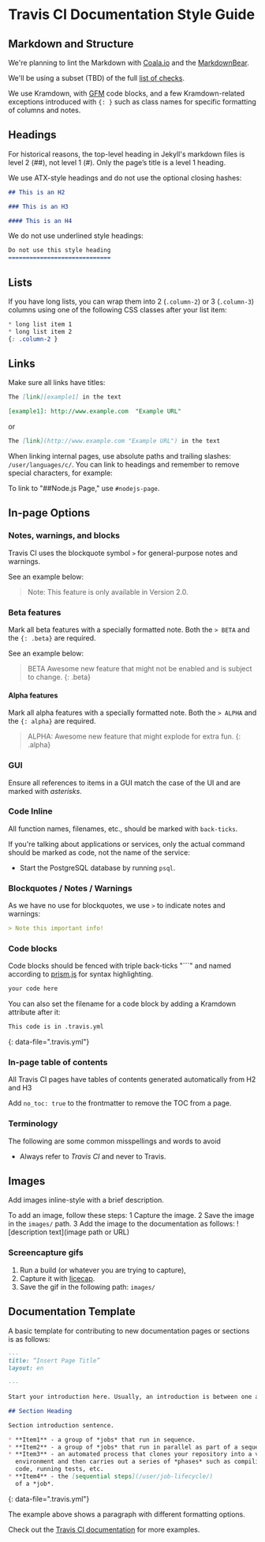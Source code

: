 # Travis CI Documentation Style Guide

## Markdown and Structure

We're planning to lint the Markdown with [Coala.io][coala] and the [MarkdownBear][bear].

We'll be using a subset (TBD) of the full [list of checks][checks].

[coala]: http://coala.io/ "Coala CI"

[bear]: https://github.com/coala/bear-docs/blob/master/docs/MarkdownBear.rst "MarkdownBear"

[checks]: https://github.com/coala/bear-docs/blob/master/docs/MarkdownBear.rst#settings "MarkdownBear checks"

We use Kramdown, with [GFM](https://guides.github.com/features/mastering-markdown/#GitHub-flavored-markdown) code blocks, and a few Kramdown-related exceptions introduced with `{: }` such as class names for specific formatting of columns and notes.

## Headings

For historical reasons, the top-level heading in Jekyll's markdown files is level 2 (##), not level 1 (#). Only the page’s title is a level 1 heading. 

We use ATX-style headings and do not use the optional closing hashes:

```markdown
## This is an H2

### This is an H3

#### This is an H4
```

We do not use underlined style headings:

```markdown
Do not use this style heading
=============================
```

## Lists

If you have long lists, you can wrap them into 2 (`.column-2`) or 3 (`.column-3`) columns using one of the following CSS classes after your list item:

```css
* long list item 1
* long list item 2
{: .column-2 }
```

## Links

Make sure all links have titles:

```markdown
The [link][example1] in the text

[example1]: http://www.example.com  "Example URL"
```

or

```markdown
The [link](http://www.example.com "Example URL") in the text
```

When linking internal pages, use absolute paths and trailing slashes: `/user/languages/c/`.
You can link to headings and remember to remove special characters, for example:

To link to "##Node.js Page," use `#nodejs-page`.


## In-page Options

### Notes, warnings, and blocks

Travis CI uses the blockquote symbol `>` for general-purpose notes and warnings.

See an example below:

> Note: This feature is only available in Version 2.0.

### Beta features

Mark all beta features with a specially formatted note. Both the `> BETA` and
the `{: .beta}` are required.

See an example below:

> BETA Awesome new feature that might not be enabled and is subject to change.
{: .beta}

#### Alpha features

Mark all alpha features with a specially formatted note. Both the `> ALPHA` and
the `{: alpha}` are required.

> ALPHA: Awesome new feature that might explode for extra fun.
{: .alpha}

### GUI

Ensure all references to items in a GUI match the case of the UI and are marked with *asterisks*.


### Code Inline

All function names, filenames, etc., should be marked with `back-ticks`.

If you're talking about applications or services, only the actual command should be marked as code, not the name of the service:

- Start the PostgreSQL database by running `psql`.

### Blockquotes / Notes / Warnings

As we have no use for blockquotes, we use `>` to indicate notes and warnings:

```markdown
> Note this important info!

```

### Code blocks

Code blocks should be fenced with triple back-ticks "\`\`\`" and named according to [prism.js][prism] for syntax highlighting.

[prism]: http://prismjs.com/#languages-list "Prism language list"

```markdown
your code here
```

You can also set the filename for a code block by adding a Kramdown attribute after it:

```markdown
This code is in .travis.yml
```
{: data-file=".travis.yml"}

### In-page table of contents

All Travis CI pages have tables of contents generated automatically from H2 and H3

Add `no_toc: true` to the frontmatter to remove the TOC from a page.

### Terminology
The following are some common misspellings and words to avoid

- Always refer to *Travis CI* and never to Travis.

## Images

Add images inline-style with a brief description.

To add an image, follow these steps:
1 Capture the image.
2 Save the image in the  `images/` path.
3 Add the image to the documentation as follows:
![description text](image path or URL) 

### Screencapture gifs

1. Run a build (or whatever you are trying to capture),
2. Capture it with [licecap](https://www.cockos.com/licecap/).
3. Save the gif in the following path:  `images/`  


## Documentation Template

A basic template for contributing to new documentation pages or sections is as follows: 

```markdown
---
title: “Insert Page Title”
layout: en

---

Start your introduction here. Usually, an introduction is between one and three sentences. 

## Section Heading 

Section introduction sentence. 

* **Item1** - a group of *jobs* that run in sequence. 
* **Item2** - a group of *jobs* that run in parallel as part of a sequential *build* process composed of multiple [stages](/user/build-stages/).
* **Item3** - an automated process that clones your repository into a virtual
  environment and then carries out a series of *phases* such as compiling your
  code, running tests, etc. 
* **Item4** - the [sequential steps](/user/job-lifecycle/)
  of a *job*. 

```
{: data-file=".travis.yml"}

The example above shows a paragraph with different formatting options. 

Check out the [Travis CI documentation](https://docs.travis-ci.com/) for more examples.
